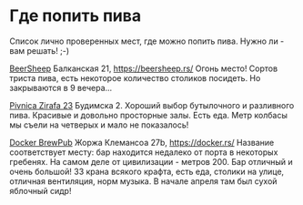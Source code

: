 # Где попить пива

Список лично проверенных мест, где можно попить пива. Нужно ли - вам решать! ;-)

[BeerSheep](geo:44.8111906586809,20.460364949658445) Балканская 21, https://beersheep.rs/ Огонь место! Сортов триста пива, есть некоторое количество столиков посидеть. Но закрываются в 9 вечера...

[Pivnica Zirafa 23](geo:44.81729720659986,20.474338201445445) Будимска 2. Хороший выбор бутылочного и разливного пива. Красивые и довольно просторные залы. Есть еда. Метр колбасы мы съели на четверых и мало не показалось!

[Docker BrewPub](geo:44.82428092392278,20.471354923238245) Жоржа Клемансоа 27b, https://docker.rs/ Название соответствует месту: бар находится недалеко от порта в некоторых гребенях. На самом деле от цивилизации - метров 200. Бар отличный и очень большой! 33 крана всякого крафта, есть еда, столики на улице, отличная вентиляция, норм музыка. В начале апреля там был сухой яблочный сидр!
